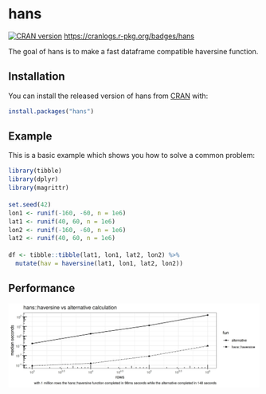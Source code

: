 # hans

<!-- badges: start -->
[![CRAN version](http://www.r-pkg.org/badges/version/hans)](https://cran.r-project.org/package=hans)
https://cranlogs.r-pkg.org/badges/hans
<!-- badges: end -->

The goal of hans is to make a fast dataframe compatible haversine function.

## Installation

You can install the released version of hans from [CRAN](https://CRAN.R-project.org) with:

``` r
install.packages("hans")
```

## Example

This is a basic example which shows you how to solve a common problem:

``` r
library(tibble)
library(dplyr)
library(magrittr)

set.seed(42)
lon1 <- runif(-160, -60, n = 1e6)
lat1 <- runif(40, 60, n = 1e6)
lon2 <- runif(-160, -60, n = 1e6)
lat2 <- runif(40, 60, n = 1e6)

df <- tibble::tibble(lat1, lon1, lat2, lon2) %>% 
  mutate(hav = haversine(lat1, lon1, lat2, lon2))
```

## Performance

<a href='https://cran.r-project.org/web/packages/hans/index.html'><img src='man/figure/hans_plot.jpg' align="right"/></a>

